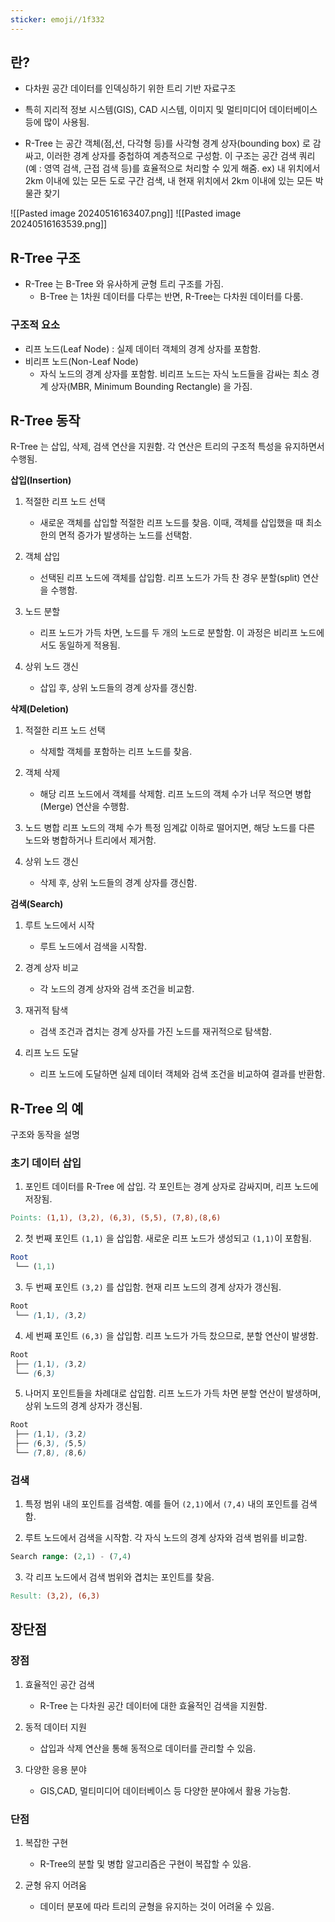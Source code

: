 ```yaml
---
sticker: emoji//1f332
---
```


## 란?

* 다차원 공간 데이터를 인덱싱하기 위한 트리 기반 자료구조
* 특히 지리적 정보 시스템(GIS), CAD 시스템, 이미지 및 멀티미디어 데이터베이스 등에 많이 사용됨.
  
* R-Tree 는 공간 객체(점,선, 다각형 등)를 사각형 경계 상자(bounding box) 로 감싸고, 이러한 경계 상자를 중첩하여 계층적으로 구성함. 이 구조는 공간 검색 쿼리(예 : 영역 검색, 근접 검색 등)를 효율적으로 처리할 수 있게 해줌.
  ex) 내 위치에서 2km 이내에 있는 모든 도로 구간 검색, 내 현재 위치에서 2km 이내에 있는 모든 박물관 찾기
  
![[Pasted image 20240516163407.png]]
![[Pasted image 20240516163539.png]]

## R-Tree 구조
* R-Tree 는 B-Tree 와 유사하게 균형 트리 구조를 가짐.
	* B-Tree 는 1차원 데이터를 다루는 반면, R-Tree는 다차원 데이터를 다룸.

### 구조적 요소
* 리프 노드(Leaf Node) : 실제 데이터 객체의 경계 상자를 포함함.
* 비리프 노드(Non-Leaf Node)  
	* 자식 노드의 경계 상자를 포함함. 비리프 노드는 자식 노드들을 감싸는 최소 경계 상자(MBR, Minimum Bounding Rectangle) 을 가짐.

## R-Tree 동작
R-Tree 는 삽입, 삭제, 검색 연산을 지원함. 각 연산은 트리의 구조적 특성을 유지하면서 수행됨.

**삽입(Insertion)**
1. 적절한 리프 노드 선택
	* 새로운 객체를 삽입할 적절한 리프 노드를 찾음. 이때, 객체를 삽입했을 때 최소한의 면적 증가가 발생하는 노드를 선택함.

2. 객체 삽입
	* 선택된 리프 노드에 객체를 삽입함. 리프 노드가 가득 찬 경우 분할(split) 연산을 수행함.

3. 노드 분할
	* 리프 노드가 가득 차면, 노드를 두 개의 노드로 분할함. 이 과정은 비리프 노드에서도 동일하게 적용됨.

4. 상위 노드 갱신
	* 삽입 후, 상위 노드들의 경계 상자를 갱신함.


**삭제(Deletion)**

1. 적절한 리프 노드 선택
	* 삭제할 객체를 포함하는 리프 노드를 찾음.

2. 객체 삭제
	* 해당 리프 노드에서 객체를 삭제함. 리프 노드의 객체 수가 너무 적으면 병합(Merge) 연산을 수행함.

3. 노드 병합
	리프 노드의 객체 수가 특정 임계값 이하로 떨어지면, 해당 노드를 다른 노드와 병합하거나 트리에서 제거함.

4. 상위 노드 갱신
	* 삭제 후, 상위 노드들의 경계 상자를 갱신함.

**검색(Search)**

1. 루트 노드에서 시작
	* 루트 노드에서 검색을 시작함.

2. 경계 상자 비교
	* 각 노드의 경계 상자와 검색 조건을 비교함.

3. 재귀적 탐색
	* 검색 조건과 겹치는 경계 상자를 가진 노드를 재귀적으로 탐색함.

4. 리프 노드 도달
	* 리프 노드에 도달하면 실제 데이터 객체와 검색 조건을 비교하여 결과를 반환함.


## R-Tree 의 예

구조와 동작을 설명

### 초기 데이터 삽입

1. 포인트 데이터를 R-Tree 에 삽입. 각 포인트는 경계 상자로 감싸지며, 리프 노드에 저장됨.
```makefile
Points: (1,1), (3,2), (6,3), (5,5), (7,8),(8,6)
```

2. 첫 번째 포인트 `(1,1)` 을 삽입함. 새로운 리프 노드가 생성되고 `(1,1)`이 포함됨.
```mathematica
Root
 └── (1,1)
```

3. 두 번째 포인트 `(3,2)` 를 삽입함. 현재 리프 노드의 경계 상자가 갱신됨.
```scss
Root
 └── (1,1), (3,2)
```

4. 세 번째 포인트 `(6,3)` 을 삽입함. 리프 노드가 가득 찼으므로, 분할 연산이 발생함.
```scss
Root
 ├── (1,1), (3,2)
 └── (6,3)
```

5. 나머지 포인트들을 차례대로 삽입함. 리프 노드가 가득 차면 분할 연산이 발생하며, 상위 노드의 경계 상자가 갱신됨.
```scss
Root
 ├── (1,1), (3,2)
 ├── (6,3), (5,5)
 └── (7,8), (8,6)
```

### 검색

1. 특정 범위 내의 포인트를 검색함. 예를 들어 `(2,1)`에서 `(7,4)` 내의 포인트를 검색함.

2. 루트 노드에서 검색을 시작함. 각 자식 노드의 경계 상자와 검색 범위를 비교함.
```sql
Search range: (2,1) - (7,4)
```

3. 각 리프 노드에서 검색 범위와 겹치는 포인트를 찾음.
```makefile
Result: (3,2), (6,3)
```


## 장단점

### 장점

1. 효율적인 공간 검색
	* R-Tree 는 다차원 공간 데이터에 대한 효율적인 검색을 지원함.

2. 동적 데이터 지원
	* 삽입과 삭제 연산을 통해 동적으로 데이터를 관리할 수 있음.

3. 다양한 응용 분야
	* GIS,CAD, 멀티미디어 데이터베이스 등 다양한 분야에서 활용 가능함.


### 단점

1. 복잡한 구현
	* R-Tree의 분할 및 병합 알고리즘은 구현이 복잡할 수 있음.

2. 균형 유지 어려움
	* 데이터 분포에 따라 트리의 균형을 유지하는 것이 어려울 수 있음.